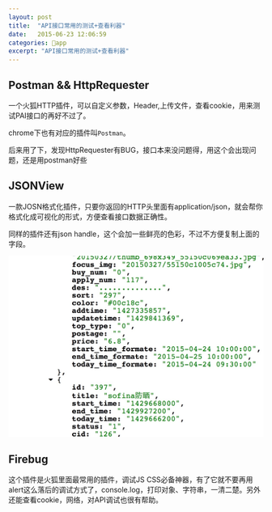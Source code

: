 ```yaml
---
layout: post
title:  "API接口常用的测试+查看利器"
date:   2015-06-23 12:06:59
categories: 📱app
excerpt: "API接口常用的测试+查看利器"
---
```


## Postman && HttpRequester

  一个火狐HTTP插件，可以自定义参数，Header,上传文件，查看cookie，用来测试PAI接口的再好不过了。

  chrome下也有对应的插件叫`Postman`。

  后来用了下，发现HttpRequester有BUG，接口本来没问题得，用这个会出现问题，还是用postman好些

## JSONView

  一款JOSN格式化插件，只要你返回的HTTP头里面有application/json，就会帮你格式化成可视化的形式，方便查看接口数据正确性。

  同样的插件还有json handle，这个会加一些鲜亮的色彩，不过不方便复制上面的字段。

![jsonview](/static/img/jsonview.jpg)

## Firebug

  这个插件是火狐里面最常用的插件，调试JS CSS必备神器，有了它就不要再用alert这么落后的调试方式了，console.log，打印对象、字符串，一清二楚。另外还能查看cookie，网络，对API调试也很有帮助。



